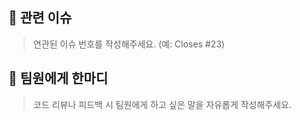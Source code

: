 ## 🔗 관련 이슈

> 연관된 이슈 번호를 작성해주세요. (예: Closes #23)

## 💬 팀원에게 한마디

> 코드 리뷰나 피드백 시 팀원에게 하고 싶은 말을 자유롭게 작성해주세요.
